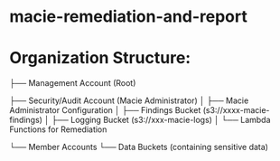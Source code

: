 # macie-remediation-and-report



# Organization Structure:

├── Management Account (Root)

├── Security/Audit Account (Macie Administrator)
│   ├── Macie Administrator Configuration
│   ├── Findings Bucket (s3://xxxx-macie-findings)
│   ├── Logging Bucket (s3://xxx-macie-logs)
│   └── Lambda Functions for Remediation

└── Member Accounts
    └── Data Buckets (containing sensitive data)
